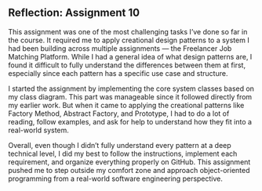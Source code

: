 ## Reflection: Assignment 10 

This assignment was one of the most challenging tasks I’ve done so far in the course. It required me to apply creational design patterns to a system I had been building across multiple assignments — the Freelancer Job Matching Platform. 
While I had a general idea of what design patterns are, I found it difficult to fully understand the differences between them at first, especially since each pattern has a specific use case and structure.

I started the assignment by implementing the core system classes based on my class diagram. This part was manageable since it followed directly from my earlier work.
But when it came to applying the creational patterns like Factory Method, Abstract Factory, and Prototype, I had to do a lot of reading, follow examples, and ask for help to understand how they fit into a real-world system. 

Overall, even though I didn’t fully understand every pattern at a deep technical level, I did my best to follow the instructions, implement each requirement, and organize everything properly on GitHub. 
This assignment pushed me to step outside my comfort zone and approach object-oriented programming from a real-world software engineering perspective. 

